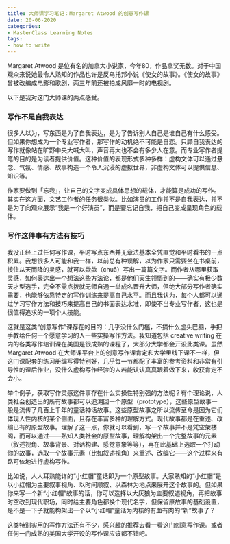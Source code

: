 ```yaml
---
title: 大师课学习笔记：Margaret Atwood 的创意写作课
date: 20-06-2020
categories:
- MasterClass Learning Notes
tags:
- how to write
---
```


Margaret Atwood 是位有名的加拿大小说家，今年80，作品拿奖无数。对于中国观众来说她最令人熟知的作品也许是反乌托邦小说《使女的故事》。《使女的故事》曾被改编成电影和歌剧，两三年前还被拍成风靡一时的电视剧。



以下是我对这门大师课的两点感受。



### 写作不是自我表达

很多人以为，写东西是为了自我表达，是为了告诉别人自己是谁自己有什么感受。但如果你想成为一个专业写作者，那写作的动机绝不可能是自恋。只顾自我表达的写作就像站在旷野中央大喊大叫，声音再大也不会有多少人在意。而专业写作者提笔的目的是为读者提供价值。这种价值的表现形式多种多样：虚构文体可以通过悬念、气氛、情感、故事构造一个令人沉浸的虚拟世界，非虚构文体可以提供信息、知识等。

作家要做到「忘我」，让自己的文字变成具体思想的载体，才能算是成功的写作。其实在这方面，文艺工作者的任务很类似。比如演员的工作并不是自我表达，并不是为了向观众展示“我是一个好演员”，而是要忘记自我，把自己变成呈现角色的载体。



### 写作这件事有方法有技巧

我没正经上过任何写作课，平时写点东西并无章法基本全凭直觉和平时看书的一点积累。我想很多人可能和我一样，以前总有种误解，以为作家只需要坐在书桌前，接住从天而降的灵感，就可以歘歘（chuā）写出一篇篇文字。而作者从哪里获取灵感，如何表达出一个想法这些方法论，都是他们天生领悟到的——确实有极少数天才型选手，完全不需点拨就无师自通一举成名晋升大师，但绝大部分写作者确实需要，也能够依靠特定的写作训练来提高自己水平。而且我认为，每个人都可以通过学习写作方法和技巧来提高自己的书面表达水准，即使不当专业写作者，这也是很值得追求的一项个人技能。

这就是这类“创意写作”课存在的目的：几乎没什么门槛，不搞什么虚头巴脑，手把手教给任何一个愿意学习的人一些实操写作方法。我知道包括 creative writing 在内的各类写作培训课在美国是很成熟的课程了，大部分大学都会开设此类课。虽然 Margaret Atwood 在大师课平台上的创意写作课肯定和大学里线下课不一样，但这门课配套的练习册编写得特别好，几乎每一节都配了丰富的参考资料和非常有引导性的课后作业，没什么虚构写作经验的人若能认认真真跟着做下来，收获肯定不会小。

举个例子，获取写作灵感这件事存在什么实操性特别强的方法呢？有个理论说，人类社会创造出的所有故事都可以追溯回一个原型（prototype），这些原型故事一般是流传了几百上千年的童话神话故事。这些原型故事之所以流传至今是因为它们体现人性内核的某个侧面，且存在丰富多种的理解方式。现代故事都是在重述、改编已有的原型故事。理解了这一点，你就可以看到，写一个故事并不是凭空架楼阁，而可以通过——熟知人类社会的原型故事，理解构架出一个完整故事的元素（叙述视角、故事背景、对话构建、感觉意象等等），再在此基础上选取一个打动你的故事，选取一个故事元素（比如叙述视角）来重述、改编它——这个过程来有路可依地进行虚构写作。

比如说，人人耳熟能详的“小红帽”童话即为一个原型故事。大家熟知的“小红帽”是以小红帽为主要叙事视角、以时间顺叙、以森林为地点来展开这个故事的。但如果你来写一个新“小红帽”故事的话，你可以选择以大灰狼为主要叙述视角，再把故事时空改到现代职场，同时给主要角色都换个现代名字，但保留原故事的基础设置，是不是一下子就能构架出一个以“小红帽”童话为内核的有血有肉的“新”故事了？

这类特别实用的写作方法还有不少，感兴趣的推荐去看一看这门创意写作课。或者任何一门成熟的美国大学开设的写作课应该都不错吧。